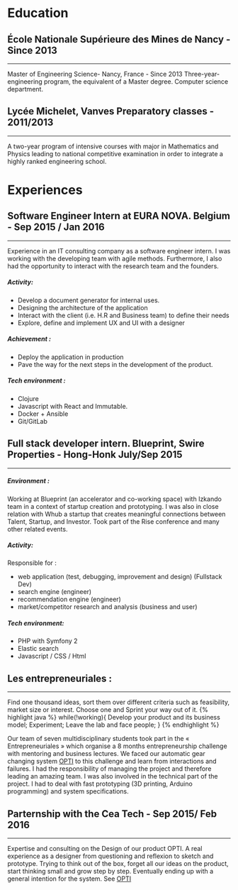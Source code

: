 # Education

## École Nationale Supérieure des Mines de Nancy - Since 2013
--------------------------------------------------------------------

Master of Engineering Science- Nancy, France - Since 2013
Three-year-engineering program, the equivalent of a Master degree.
Computer science department.

## Lycée Michelet, Vanves Preparatory classes - 2011/2013
--------------------------------------------------------------------
A two-year program of intensive courses with major in Mathematics and Physics leading to national competitive examination in order to integrate a highly ranked engineering school.




# Experiences

## Software Engineer Intern at EURA NOVA. Belgium - Sep 2015 / Jan 2016
--------------------------------------------------------------------
Experience in an IT consulting company as a software engineer intern. I was working with the developing team with agile methods. Furthermore, I also had the opportunity to interact with the research team and the founders.

##### Activity:
* Develop a document generator for internal uses.
* Designing the architecture of the application
* Interact with the client (i.e. H.R and Business team) to define their needs
* Explore, define and implement UX and UI with a designer

##### Achievement :
* Deploy the application in production
* Pave the way for the next steps in the development of the product.

##### Tech environment :
* Clojure
* Javascript with React and Immutable.
* Docker + Ansible
* Git/GitLab


## Full stack developer intern. Blueprint, Swire Properties - Hong-Honk July/Sep 2015
--------------------------------------------------------------------

##### Environment :
Working at Blueprint (an accelerator and co-working space) with Izkando team in a context of startup creation and prototyping. I was also in close relation with Whub a startup that creates meaningful connections between Talent, Startup, and Investor.
Took part of the Rise conference and many other related events.

##### Activity:
Responsible for :
* web application (test, debugging, improvement and design)  (Fullstack Dev)
* search engine (engineer)
* recommendation engine (engineer)
* market/competitor research and analysis (business and user)

##### Tech environment:
* PHP with Symfony 2
* Elastic search
* Javascript / CSS / Html

## Les entrepreneuriales :
--------------------------------------------------------------------
Find one thousand ideas, sort them over different criteria such as feasibility, market size or interest.
Choose one and Sprint your way out of it.
{% highlight java %}
while(!working){
 Develop your product and its business model;
 Experiment;
 Leave the lab and face people;
}
{% endhighlight %}



Our team of seven multidisciplinary students took part in the « Entrepreneuriales » which organise a 8 months entrepreneurship challenge with mentoring and business lectures. We faced our automatic gear changing system [OPTI](http://www.elouantardivel.me/OPTI) to this challenge and learn from interactions and failures.
I had the responsibility of managing the project and therefore leading an amazing team. I was also involved in the technical part of the project. I had to deal with fast prototyping (3D printing, Arduino programming) and system specifications.

## Parternship with the Cea Tech - Sep 2015/ Feb 2016
--------------------------------------------------------------------
Expertise and consulting on the Design of our product OPTI.
A real experience as a designer from questioning and reflexion to sketch and prototype.
Trying to think out of the box, forget all our ideas on the product, start thinking small and grow step by step. Eventually ending up with a general intention for the system.
See [OPTI](https://www.elouantardivel.me/OPTI)
